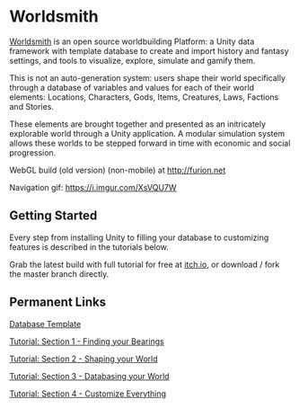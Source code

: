 # Worldsmith
[Worldsmith](https://Worldsmith.net) is an open source worldbuilding Platform: a Unity data framework with template database to create and import history and fantasy settings, and tools to visualize, explore, simulate and gamify them.

This is not an auto-generation system: users shape their world specifically through a database of variables and values for each of their world elements: Locations, Characters, Gods, Items, Creatures, Laws, Factions and Stories.

These elements are brought together and presented as an initricately explorable world through a Unity application. A modular simulation system allows these worlds to be stepped forward in time with economic and social progression. 

WebGL build (old version) (non-mobile) at http://furion.net

Navigation gif:  https://i.imgur.com/XsVQU7W


## Getting Started
Every step from installing Unity to filling your database to customizing features is described in the tutorials below.

Grab the latest build with full tutorial for free at [itch.io](https://worldsmith.itch.io/), or download / fork the master branch directly.


## Permanent Links
[Database Template](https://docs.google.com/spreadsheets/d/1L8oKZVdUQEbR-iIIhvDXUjvB4aUBy6X9hpIybN93Du8/edit?usp=sharing)

[Tutorial: Section 1 - Finding your Bearings](https://docs.google.com/document/d/1UmsclZaFG_ld8suCh-FEUbuy4ZH9PXu2PeF_clsMeps/edit?usp=sharing)

[Tutorial: Section 2 - Shaping your World](https://docs.google.com/document/d/1zQ5fJl26EzJec-aeDe3ttiiVgi0or0c2_66X-A5-eV0/edit?usp=sharing)

[Tutorial: Section 3 - Databasing your World](https://docs.google.com/document/d/1Z23T2wKOFYplDc3ZCSFLD0pihMUUX-IbpV_aimPkWs0/edit?usp=sharing)

[Tutorial: Section 4 - Customize Everything](https://docs.google.com/document/d/1a4_ZzR2K3mObtaP-tMN4qpUOgAXNMPaHRouCPd20_8Q/edit?usp=sharing)
